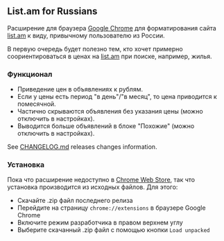 ## List.am for Russians

Расширение для браузера [Google Chrome](https://www.google.com/intl/ru_ru/chrome/)
для форматирования сайта [list.am](https://list.am/ru) к виду, привычному пользователю из России.

В первую очередь будет полезно тем, кто хочет примерно соориентироваться в ценах 
на [list.am](https://list.am/ru) при поиске, например, жилья.

### Функционал

* Приведение цен в объявлениях к рублям.
* Если у цены есть период "в день"/"в месяц", то цена приводится к помесячной.
* Частично скрываются объявления без указания цены (можно отключить в настройках).
* Выводится больше объявлений в блоке "Похожие" (можно отключить в настройках).

See [CHANGELOG.md](CHANGELOG.md) releases changes information.

### Установка

Пока что расширение недоступно в [Chrome Web Store](https://chrome.google.com/webstore/category/extensions),
так что установка производится из исходных файлов. Для этого:

* Скачайте .zip файл последнего релиза
* Перейдите на страницу `chrome://extensions` в браузере Google Chrome
* Включите режим разработчика в правом верхнем углу
* Выберите скачанный .zip файл с помощью кнопки `Load unpacked` 